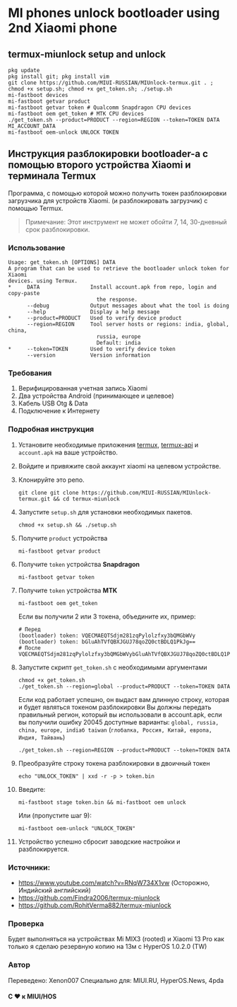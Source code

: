 # MI phones unlock bootloader using 2nd Xiaomi phone

## termux-miunlock setup and unlock
```shell
pkg update
pkg install git; pkg install vim
git clone https://github.com/MIUI-RUSSIAN/MIUnlock-termux.git . ; chmod +x setup.sh; chmod +x get_token.sh; ./setup.sh
mi-fastboot devices
mi-fastboot getvar product
mi-fastboot getvar token # Qualcomm Snapdragon CPU devices
mi-fastboot oem get_token # MTK CPU devices
./get_token.sh --product=PRODUCT --region=REGION --token=TOKEN DATA MI_ACCOUNT_DATA
mi-fastboot oem-unlock UNLOCK TOKEN
```

## Инструкция разблокировки bootloader-а с помощью второго устройства Xiaomi и терминала Termux

Программа, с помощью которой можно получить токен разблокировки загрузчика для устройств Xiaomi. (и разблокировать загрузчик) с помощью Termux.

> Примечание: Этот инструмент не может обойти 7, 14, 30-дневный срок разблокировки.

### Использование

```
Usage: get_token.sh [OPTIONS] DATA
A program that can be used to retrieve the bootloader unlock token for Xiaomi
devices. using Termux.
*     DATA                Install account.apk from repo, login and copy-paste
                            the response.
      --debug             Output messages about what the tool is doing
      --help              Display a help message
*     --product=PRODUCT   Used to verify device product
      --region=REGION     Tool server hosts or regions: india, global, china,
                            russia, europe
                            Default: india
*     --token=TOKEN       Used to verify device token
      --version           Version information
```

### Требования

1. Верифицированная учетная запись Xiaomi
2. Два устройства Android (принимающее и целевое)
3. Кабель USB Otg & Data
4. Подключение к Интернету

### Подробная инструкция

1. Установите необходимые приложения [termux](https://github.com/termux/termux-app), [termux-api](https://github.com/termux/termux-api) и `account.apk` на ваше устройство.
2. Войдите и привяжите свой аккаунт xiaomi на целевом устройстве.
3. Клонируйте это репо.
   ```shell
   git clone git clone https://github.com/MIUI-RUSSIAN/MIUnlock-termux.git && cd termux-miunlock
   ```

4. Запустите `setup.sh` для установки необходимых пакетов.
   ```shell
   chmod +x setup.sh && ./setup.sh
   ```

5. Получите `product` устройства
   ```shell
   mi-fastboot getvar product
   ```

6. Получите `token` устройства **Snapdragon**
   ```shell
   mi-fastboot getvar token
   ```

7. Получите `token` устройства **MTK**
   ```shell
   mi-fastboot oem get_token
   ```
   Если вы получили 2 или 3 токена, объедините их, пример:
   ```shell
   # Перед
   (bootloader) token: VQECMAEQTSdjm281zqPylolzfxy3bQMGbWVy
   (bootloader) token: bGluAhTVfQBXJGUJ78qoZQ0ctBDLQ1PkJg==
   # После
   VQECMAEQTSdjm281zqPylolzfxy3bQMGbWVybGluAhTVfQBXJGUJ78qoZQ0ctBDLQ1PkJg==
   ```
8. Запустите скрипт ``get_token.sh`` с необходимыми аргументами
   ```shell
   chmod +x get_token.sh
   ./get_token.sh --region=global --product=PRODUCT --token=TOKEN DATA
   ```
   Если код работает успешно, он выдаст вам длинную строку, которая и будет являться токеном разблокировки
   Вы должны передать правильный регион, который вы использовали в account.apk, если вы получили ошибку 20045
   доступные варианты: `global, russia, china, europe, indiaб taiwan` (`глобалка, Россия, Китай, европа, Индия, Тайвань`)
   ```shell
   ./get_token.sh --region=REGION --product=PRODUCT --token=TOKEN DATA
   ```
9. Преобразуйте строку токена разблокировки в двоичный токен
   ```shell
   echo "UNLOCK_TOKEN" | xxd -r -p > token.bin
   ```
10. Введите:
    ```shell
    mi-fastboot stage token.bin && mi-fastboot oem unlock
    ```
    Или (пропустите шаг 9):
    ```shell
    mi-fastboot oem-unlock "UNLOCK_TOKEN"
    ```
11. Устройство успешно сбросит заводские настройки и разблокируется.

### Источники:

* https://www.youtube.com/watch?v=RNqW734X1vw (Осторожно, Индийский английский)
* https://github.com/Findra2006/termux-miunlock
* https://github.com/RohitVerma882/termux-miunlock

### Проверка

Будет выполняться на устройствах Mi MIX3 (rooted) и Xiaomi 13 Pro как только я сделаю резервную копию на 13м с HyperOS 1.0.2.0 (TW)

### Автор

Переведено: Xenon007
Специально для: MIUI.RU, HyperOS.News, 4pda

#### C ❤️ к MIUI/HOS
